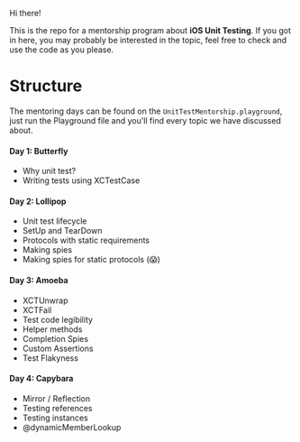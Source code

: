 Hi there!

This is the repo for a mentorship program about **iOS Unit Testing**.
If you got in here, you may probably be interested in the topic, feel free to check and use the code as you please.

# Structure

The mentoring days can be found on the `UnitTestMentorship.playground`,
just run the Playground file and you'll find every topic we have discussed about.

#### Day 1: Butterfly

- Why unit test?
- Writing tests using XCTestCase

#### Day 2: Lollipop

- Unit test lifecycle
- SetUp and TearDown
- Protocols with static requirements
- Making spies
- Making spies for static protocols (😱)

#### Day 3: Amoeba

- XCTUnwrap
- XCTFail
- Test code legibility
- Helper methods
- Completion Spies
- Custom Assertions
- Test Flakyness

#### Day 4: Capybara

- Mirror / Reflection
- Testing references
- Testing instances
- @dynamicMemberLookup
